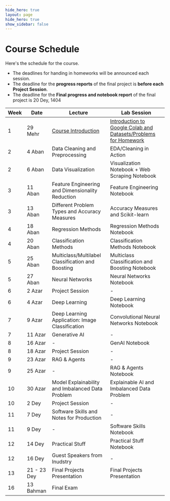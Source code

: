 ```yaml
---
hide_hero: true
layout: page
hide_hero: true
show_sidebar: false
---
```


# Course Schedule
Here's the schedule for the course. 
* The deadlines for handing in homeworks will be announced each session.
* The deadline for the **progress reports** of the final project is **before each Project Session**.
* The deadline for the **Final progress and notebook report** of the final project is 20 Dey, 1404

| Week 	| Date	| Lecture | Lab Session |
|------|------|-----|-----|
| 1 | 29 Mehr | [Course Introduction](https://docs.google.com/presentation/d/1haW-CdhNeRX4h1Xr3S-gLfNiLS3byLTF7zfqhFtjLUI/edit?usp=sharing)	| [Introduction to Google Colab and Datasets/Problems for Homework](https://colab.research.google.com/drive/1D9VfjFzm3B1yo92MJJrHn3OTNFzM0L33#scrollTo=20a-p5mvPouC) |
| 2 | 4 Aban | 	 Data Cleaning and Preprocessing | 	EDA/Cleaning in Action |
| 2 | 6 Aban | Data Visualization | 	Visualization Notebook + Web Scraping Notebook |
| 3 | 11 Aban | Feature Engineering and Dimensionality Reduction | Feature Engineering Notebook |
| 3 | 13 Aban | 	Different Problem Types and Accuracy Measures | Accuracy Measures and Scikit-learn |
| 4 | 18 Aban | 	Regression Methods | Regression Methods Notebook |
| 4 | 20 Aban | 	Classification Methods | 	Classification Methods Notebook |
| 5 | 25 Aban | Multiclass/Multilabel Classification and Boosting | Multiclass Classification and Boosting Notebook |
| 5 | 27 Aban | 	Neural Networks | Neural Networks Notebook |
| 6 | 2 Azar | Project Session | -  |
| 6 | 4 Azar | 	Deep Learning | Deep Learning Notebook |
| 7 | 9 Azar | 	Deep Learning Application: Image Classification | Convolutional Neural Networks Notebook |
| 7 | 11 Azar | 	Generative AI | - |
| 8 | 16 Azar | - | GenAI Notebook |
| 8 | 18 Azar | Project Session | - |
| 9 | 23 Azar | RAG & Agents | - |
| 9 | 25 Azar | - | RAG & Agents Notebook |
| 10 | 30 Azar | Model Explainability and Imbalanced Data Problem	 | Explainable AI and Imbalanced Data Problem |
| 10 | 2 Dey | Project Session | - |
| 11 | 7 Dey | Software Skills and Notes for Production | - |
| 11 | 9 Dey | - | Software Skills Notebook |
| 12 | 14 Dey | Practical Stuff | Practical Stuff Notebook |
| 12 | 16 Dey | Guest Speakers from Inudstry | - |
| 13 | 21 - 23 Dey | Final Projects Presentation | Final Projects Presentation |
| 16 | 13 Bahman | Final Exam |


